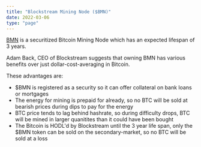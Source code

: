 ```yaml
---
title: "Blockstream Mining Node ($BMN)"
date: 2022-03-06
type: "page"
---
```


[BMN](https://stokr.io/blockstream-mining) is a securitized Bitcoin Mining Node which has an expected lifespan of 3 years. 

Adam Back, CEO of Blockstream suggests that owning BMN has various benefits over just dollar-cost-averaging in Bitcoin.

These advantages are:
- $BMN is registered as a security so it can offer collateral on bank loans or mortgages
- The energy for mining is prepaid for already, so no BTC will be sold at bearish prices during dips to pay for the energy
- BTC price tends to lag behind hashrate, so during difficulty drops, BTC will be mined in larger quanitites than it could have been bought
- The Bitcoin is HODL'd by Blockstream until the 3 year life span, only the $BMN token can be sold on the secondary-market, so no BTC will be sold at a loss
